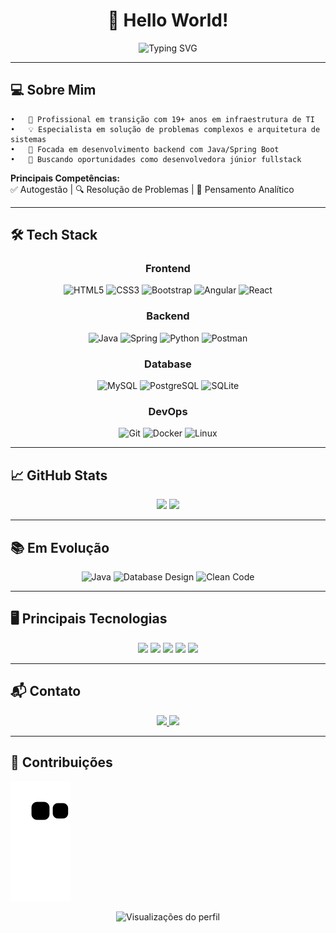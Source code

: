 <h1 align="center">👋 Hello World!</h1>
<p align="center">
  <img src="https://readme-typing-svg.demolab.com?font=Fira+Code&weight=600&size=22&duration=4000&pause=1000&color=38BC87&center=true&vCenter=true&width=435&lines=Desenvolvedora+Fullstack+Jr;Em+Transição+de+Carreira;Open+to+Collaborate+🚀" alt="Typing SVG">
</p>


---

## 💻 Sobre Mim

	•	🎯 Profissional em transição com 19+ anos em infraestrutura de TI
	•	💡 Especialista em solução de problemas complexos e arquitetura de sistemas
	•	🌱 Focada em desenvolvimento backend com Java/Spring Boot
	•	🚀 Buscando oportunidades como desenvolvedora júnior fullstack


**Principais Competências:**  
✅ Autogestão | 🔍 Resolução de Problemas | 🧩 Pensamento Analítico

---

## 🛠 Tech Stack

<div align="center">

### **Frontend**  
![HTML5](https://img.shields.io/badge/-HTML5-E34F26?logo=html5)
![CSS3](https://img.shields.io/badge/-CSS3-1572B6?logo=css3)
![Bootstrap](https://img.shields.io/badge/-Bootstrap-7952B3?logo=bootstrap)
![Angular](https://img.shields.io/badge/-Angular-DD0031?logo=angular)
![React](https://img.shields.io/badge/-React-61DAFB?logo=react)

### **Backend**  
![Java](https://img.shields.io/badge/-Java-ED8B00?logo=openjdk)
![Spring](https://img.shields.io/badge/-Spring-6DB33F?logo=spring)
![Python](https://img.shields.io/badge/-Python-3776AB?logo=python)
![Postman](https://img.shields.io/badge/-Postman-FF6C37?logo=postman)

### **Database**  
![MySQL](https://img.shields.io/badge/-MySQL-4479A1?logo=mysql)
![PostgreSQL](https://img.shields.io/badge/-PostgreSQL-4169E1?logo=postgresql)
![SQLite](https://img.shields.io/badge/-SQLite-003B57?logo=sqlite)

### **DevOps**  
![Git](https://img.shields.io/badge/-Git-F05032?logo=git)
![Docker](https://img.shields.io/badge/-Docker-2496ED?logo=docker)
![Linux](https://img.shields.io/badge/-Linux-FCC624?logo=linux)

</div>

---

## 📈 GitHub Stats

<div align="center">
  <img height="180em" src="https://github-readme-stats.vercel.app/api?username=daniele-silveira&show_icons=true&theme=vue&include_all_commits=true&count_private=true"/>
  <img height="180em" src="https://github-readme-stats.vercel.app/api/top-langs/?username=daniele-silveira&layout=compact&langs_count=7&theme=vue"/>
</div>

---

## 📚 Em Evolução

<div align="center">
  
![Java](https://img.shields.io/badge/Spring_Boot-6DB33F?logo=springboot&logoColor=white)
![Database Design](https://img.shields.io/badge/Database_Design-4479A1?logo=database)
![Clean Code](https://img.shields.io/badge/Clean_Code-239120?logo=bookstack)

</div>

---

## 🖥 Principais Tecnologias

<div align="center">
  <img src="https://cdn.jsdelivr.net/gh/devicons/devicon/icons/java/java-original-wordmark.svg" width="50"/>
  <img src="https://cdn.jsdelivr.net/gh/devicons/devicon/icons/spring/spring-original.svg" width="45"/>
  <img src="https://cdn.jsdelivr.net/gh/devicons/devicon/icons/python/python-original.svg" width="45"/>
  <img src="https://cdn.jsdelivr.net/gh/devicons/devicon/icons/mysql/mysql-original-wordmark.svg" width="55"/>
  <img src="https://cdn.jsdelivr.net/gh/devicons/devicon/icons/docker/docker-original.svg" width="45"/>
</div>

---

## 📬 Contato

<div align="center">
  <a href="mailto:daniele20@gmail.com">
    <img src="https://img.shields.io/badge/Gmail-D14836?style=for-the-badge&logo=gmail&logoColor=white">
  </a>
  <a href="https://www.linkedin.com/in/daniele-napole%C3%A3o-silveira-0951531b5/">
    <img src="https://img.shields.io/badge/LinkedIn-0077B5?style=for-the-badge&logo=linkedin&logoColor=white">
  </a>
</div>

---

## 🐍 Contribuições

![Snake animation](https://github.com/daniele-silveira/daniele-silveira/blob/output/github-contribution-grid-snake.svg)

<div align="center">
  <img src="https://komarev.com/ghpvc/?username=daniele-silveira&color=blueviolet&style=flat-square" alt="Visualizações do perfil">
</div>



